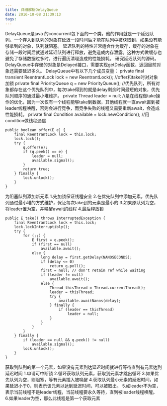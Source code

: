 ```yaml
---
title: 详细解析DelayQueue
date: 2016-10-08 21:39:13
tags:
---
```

DelayQueue是java 的concurrent包下面的一个类，他的作用就是一个延迟队列。一个存入到队列的对象在延迟一段时间后才能在队列中被获取到，如果没有能够拿到的对象，队列就阻塞。
延迟队列的特性非常适合作为缓存，缓存的对象在存储一段时间后就通过延迟队列进行释放，避免造成内存泄露。这种方式做缓存也避免了存储数据过多时，进行遍历清理造成的性能损耗。
研究延迟队列的源码。
DelayQueue中存储的对象是Delayed接口，需要实现getDelay函数，返回目前对象还需要延迟多久。
DelayQueue中有以下几个成员变量：
private final transient ReentrantLock lock = new ReentrantLock();
//offer和take时对对象加锁
private final PriorityQueue<E> q = new PriorityQueue<E>();
//优先队列，所有对象都存在这个优先队列中，每次take得到的就是delay剩余时间最短的对象，优先队列顺序的通过最小堆维护。
private Thread leader = null;
//是在线程做take操作的优化，因为一次仅有一个线程能够take到数据，其他线程就一直await直到被leader线程唤醒，否则会进行竞争，而竞争失败的线程又需要重新await，会造成性能损耗。
private final Condition available = lock.newCondition();
//用condition做线程通信
	
    public boolean offer(E e) {
        final ReentrantLock lock = this.lock;
        lock.lock();
        try {
            q.offer(e);
            if (q.peek() == e) {
                leader = null;
                available.signal();
            }
            return true;
        } finally {
            lock.unlock();
        }
    }

为阻塞队列添加新元素
1.先加锁保证线程安全
2.在优先队列中添加元素。优先队列通过最小堆的方式维护，保证每次take到的元素是最小的
3.如果原队列为空，将leader置为空，并唤醒await的线程
4.最后释放锁

    public E take() throws InterruptedException {
        final ReentrantLock lock = this.lock;
        lock.lockInterruptibly();
        try {
            for (;;) {
                E first = q.peek();
                if (first == null)
                    available.await();
                else {
                    long delay = first.getDelay(NANOSECONDS);
                    if (delay <= 0)
                        return q.poll();
                    first = null; // don't retain ref while waiting
                    if (leader != null)
                        available.await();
                    else {
                        Thread thisThread = Thread.currentThread();
                        leader = thisThread;
                        try {
                            available.awaitNanos(delay);
                        } finally {
                            if (leader == thisThread)
                                leader = null;
                        }
                    }
                }
            }
        } finally {
            if (leader == null && q.peek() != null)
                available.signal();
            lock.unlock();
        }
    }

获取到队列的第一个元素，如果没有元素到达延迟时间就进行等待直到有元素达到延迟时间
1.申请可中断锁
2.循环获取队列元素，获取到元素才跳出循环
3.如果优先队列为空，则阻塞，等有元素插入被唤醒
4.获取队列最小元素的延迟时间，如果延迟小于0，则表示该元素以达到延迟时间，可以被取出。
5.如leader不为空，表示当前线程不是leader线程，当前线程要永久等待，直到被leader线程唤醒。
6.如果leader为空，那么此线程是第一个获取元素